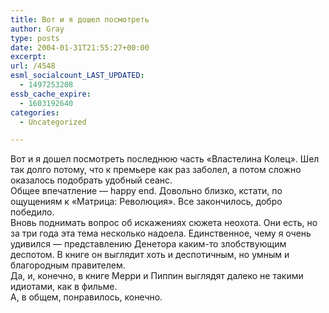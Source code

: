 ```yaml
---
title: Вот и я дошел посмотреть
author: Gray
type: posts
date: 2004-01-31T21:55:27+00:00
excerpt:
url: /4548
esml_socialcount_LAST_UPDATED:
  - 1497253208
essb_cache_expire:
  - 1603192640
categories:
  - Uncategorized

---
```








Вот и я дошел посмотреть последнюю часть &#171;Властелина Колец&#187;. Шел так долго потому, что к премьере как раз заболел, а потом сложно оказалось подобрать удобный сеанс.  
Общее впечатление &#8212; happy end. Довольно близко, кстати, по ощущениям к &#171;Матрица: Революция&#187;. Все закончилось, добро победило.  
Вновь поднимать вопрос об искажениях сюжета неохота. Они есть, но за три года эта тема несколько надоела. Единственное, чему я очень удивился &#8212; представлению Денетора каким-то злобствующим деспотом. В книге он выглядит хоть и деспотичным, но умным и благородным правителем.  
Да, и, конечно, в книге Мерри и Пиппин выглядят далеко не такими идиотами, как в фильме.  
А, в общем, понравилось, конечно.